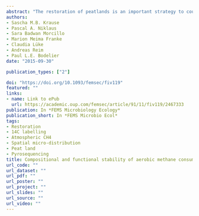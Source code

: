 ```yaml
---
abstract: "The restoration of peatlands is an important strategy to counteract subsidence and loss of biodiversity. However, responses of important microbial soil processes are poorly understood. We assessed functioning, diversity and spatial organization of methanotrophic communities in drained and rewetted peat meadows with different water table management and agricultural practice. Results show that the methanotrophic diversity was similar between drained and rewetted sites with a remarkable dominance of the genus Methylocystis. Enzyme kinetics depicted no major differences, indicating flexibility in the methane (CH4) concentrations that can be used by the methanotrophic community. Short-term flooding led to temporary elevated CH4 emission but to neither major changes in abundances of methane-oxidizing bacteria (MOB) nor major changes in CH4 consumption kinetics in drained agriculturally used peat meadows. Radiolabeling and autoradiographic imaging of intact soil cores revealed a markedly different spatial arrangement of the CH4 consuming zone in cores exposed to near-atmospheric and elevated CH4. The observed spatial patterns of CH4 consumption in drained peat meadows with and without short-term flooding highlighted the spatial complexity and responsiveness of the CH4 consuming zone upon environmental change. The methanotrophic microbial community is not generally altered and harbors MOB that can cover a large range of CH4 concentrations offered due to water-table fluctuations, effectively mitigating CH4 emissions."
authors:
- Sascha M.B. Krause
- Pascal A. Niklaus
- Sara Badwan Morcillo
- Marion Meima Franke
- Claudia Lüke 
- Andreas Reim
- Paul L.E. Bodelier
date: "2015-09-30"

publication_types: ["2"]

doi: "https://doi.org/10.1093/femsec/fiv119"
featured: ""
links:
- name: Link to ePub
  url: https://academic.oup.com/femsec/article/91/11/fiv119/2467333
publication: In *FEMS Microbiology Ecology*
publication_short: In *FEMS Microbio Ecol*  
tags:
- Restoration
- 14C labelling
- Atmospheric CH4
- Spatial micro-distribution
- Peat land
- Pyrosequencing
title: Compositional and functional stability of aerobic methane consuming communities in drained and rewetted peat meadows
url_code: ""
url_dataset: ""
url_pdf: ""
url_poster: ""
url_project: ""
url_slides: ""
url_source: ""
url_video: ""
---
```

